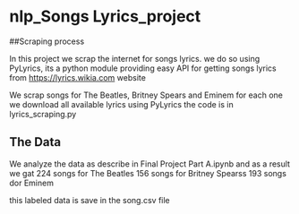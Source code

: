 # nlp_Songs Lyrics_project

##Scraping process

In this project we scrap the internet for songs lyrics. 
we do so using PyLyrics, its a python module providing easy API for getting songs lyrics 
from  https://lyrics.wikia.com website 

We scrap songs for The Beatles, Britney Spears and Eminem for each one we download all available lyrics using PyLyrics the code is in lyrics_scraping.py

## The Data

We analyze the data as describe in Final Project Part A.ipynb 
and as a result we gat 
224 songs for The Beatles
156 songs for Britney Spearss
193 songs dor Eminem 

this labeled data is save in the song.csv file


